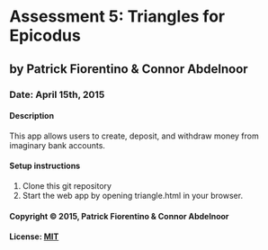 # Assessment 5: Triangles for Epicodus
## by Patrick Fiorentino & Connor Abdelnoor
### Date: April 15th, 2015
#### Description

This app allows users to create, deposit, and withdraw money from imaginary bank
accounts.

#### Setup instructions
1. Clone this git repository
2. Start the web app by opening triangle.html in your browser.

#### Copyright © 2015, Patrick Fiorentino & Connor Abdelnoor

#### License: [MIT](https://github.com/twbs/bootstrap/blob/master/LICENSE)  
